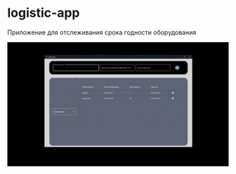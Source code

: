 # logistic-app

Приложение для отслеживания срока годности оборудования

![](https://github.com/IvanKolominskiy/logistic-app/blob/main/demonstration.gif)
